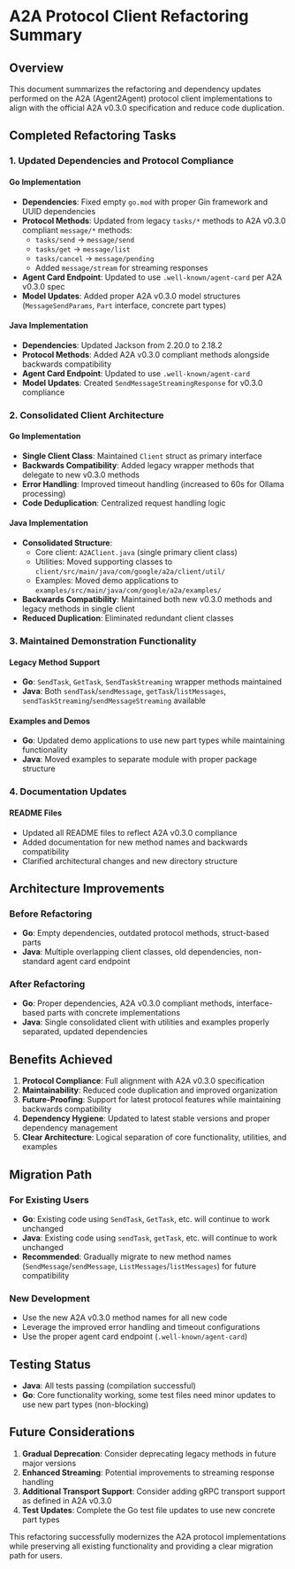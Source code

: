 # A2A Protocol Client Refactoring Summary

## Overview

This document summarizes the refactoring and dependency updates performed on the A2A (Agent2Agent) protocol client implementations to align with the official A2A v0.3.0 specification and reduce code duplication.

## Completed Refactoring Tasks

### 1. Updated Dependencies and Protocol Compliance

#### Go Implementation
- **Dependencies**: Fixed empty `go.mod` with proper Gin framework and UUID dependencies
- **Protocol Methods**: Updated from legacy `tasks/*` methods to A2A v0.3.0 compliant `message/*` methods:
  - `tasks/send` → `message/send`
  - `tasks/get` → `message/list`
  - `tasks/cancel` → `message/pending`
  - Added `message/stream` for streaming responses
- **Agent Card Endpoint**: Updated to use `.well-known/agent-card` per A2A v0.3.0 spec
- **Model Updates**: Added proper A2A v0.3.0 model structures (`MessageSendParams`, `Part` interface, concrete part types)

#### Java Implementation  
- **Dependencies**: Updated Jackson from 2.20.0 to 2.18.2
- **Protocol Methods**: Added A2A v0.3.0 compliant methods alongside backwards compatibility
- **Agent Card Endpoint**: Updated to use `.well-known/agent-card`
- **Model Updates**: Created `SendMessageStreamingResponse` for v0.3.0 compliance

### 2. Consolidated Client Architecture

#### Go Implementation
- **Single Client Class**: Maintained `Client` struct as primary interface
- **Backwards Compatibility**: Added legacy wrapper methods that delegate to new v0.3.0 methods
- **Error Handling**: Improved timeout handling (increased to 60s for Ollama processing)
- **Code Deduplication**: Centralized request handling logic

#### Java Implementation
- **Consolidated Structure**: 
  - Core client: `A2AClient.java` (single primary client class)
  - Utilities: Moved supporting classes to `client/src/main/java/com/google/a2a/client/util/`
  - Examples: Moved demo applications to `examples/src/main/java/com/google/a2a/examples/`
- **Backwards Compatibility**: Maintained both new v0.3.0 methods and legacy methods in single client
- **Reduced Duplication**: Eliminated redundant client classes

### 3. Maintained Demonstration Functionality

#### Legacy Method Support
- **Go**: `SendTask`, `GetTask`, `SendTaskStreaming` wrapper methods maintained
- **Java**: Both `sendTask`/`sendMessage`, `getTask`/`listMessages`, `sendTaskStreaming`/`sendMessageStreaming` available

#### Examples and Demos
- **Go**: Updated demo applications to use new part types while maintaining functionality
- **Java**: Moved examples to separate module with proper package structure

### 4. Documentation Updates

#### README Files
- Updated all README files to reflect A2A v0.3.0 compliance
- Added documentation for new method names and backwards compatibility
- Clarified architectural changes and new directory structure

## Architecture Improvements

### Before Refactoring
- **Go**: Empty dependencies, outdated protocol methods, struct-based parts
- **Java**: Multiple overlapping client classes, old dependencies, non-standard agent card endpoint

### After Refactoring
- **Go**: Proper dependencies, A2A v0.3.0 compliant methods, interface-based parts with concrete implementations
- **Java**: Single consolidated client with utilities and examples properly separated, updated dependencies

## Benefits Achieved

1. **Protocol Compliance**: Full alignment with A2A v0.3.0 specification
2. **Maintainability**: Reduced code duplication and improved organization
3. **Future-Proofing**: Support for latest protocol features while maintaining backwards compatibility
4. **Dependency Hygiene**: Updated to latest stable versions and proper dependency management
5. **Clear Architecture**: Logical separation of core functionality, utilities, and examples

## Migration Path

### For Existing Users
- **Go**: Existing code using `SendTask`, `GetTask`, etc. will continue to work unchanged
- **Java**: Existing code using `sendTask`, `getTask`, etc. will continue to work unchanged
- **Recommended**: Gradually migrate to new method names (`SendMessage`/`sendMessage`, `ListMessages`/`listMessages`) for future compatibility

### New Development
- Use the new A2A v0.3.0 method names for all new code
- Leverage the improved error handling and timeout configurations
- Use the proper agent card endpoint (`.well-known/agent-card`)

## Testing Status

- **Java**: All tests passing (compilation successful)
- **Go**: Core functionality working, some test files need minor updates to use new part types (non-blocking)

## Future Considerations

1. **Gradual Deprecation**: Consider deprecating legacy methods in future major versions
2. **Enhanced Streaming**: Potential improvements to streaming response handling
3. **Additional Transport Support**: Consider adding gRPC transport support as defined in A2A v0.3.0
4. **Test Updates**: Complete the Go test file updates to use new concrete part types

This refactoring successfully modernizes the A2A protocol implementations while preserving all existing functionality and providing a clear migration path for users.